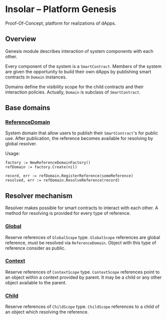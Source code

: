 Insolar – Platform Genesis
==================================================
Proof-Of-Concept, platform for realizations of dApps.

Overview
--------
Genesis module describes interaction of system components with each other.

Every component of the system is a `SmartContract`. Members of the system are given the opportunity to build their own dApps by publishing smart contracts in `Domain` instances.

Domains define the visibility scope for the child contracts and their interaction policies. Actually, `Domain` is subclass of `SmartContract`.


Base domains
--------------
### [ReferenceDomain](https://godoc.org/github.com/insolar/insolar/genesis/public/core/reference.go)

System domain that allow users to publish their `SmartContract`'s for public use. 
After publication, the reference becomes available for resolving by global resolver.

Usage:
```
factory := NewReferenceDomainFactory()
refDomain := factory.Create(nil)

record, err := refDomain.RegisterReference(someReference)
resolved, err := refDomain.ResolveReference(record)
```

Resolver mechanism
--------------
Resolver makes possible for smart contracts to interact with each other.
A method for resolving is provided for every type of reference.

### [Global](https://godoc.org/github.com/insolar/insolar/genesis/model/resolver/global.go)
Reserve references of `GlobalScope` type.
`GlobalScope` references are global reference, must be resolved via `ReferenceDomain`.
 Object with this type of reference consider as public. 


### [Context](https://godoc.org/github.com/insolar/insolar/genesis/model/resolver/context.go)
Reserve references of `ContextScope` type.
`ContextScope` references point to an object within a context provided by parent.
It may be a child or any other object available to the parent.


### [Child](https://godoc.org/github.com/insolar/insolar/genesis/model/resolver/child.go)
Reserve references of `ChildScope` type.
`ChildScope` references to a child of an object which resolving the reference.
